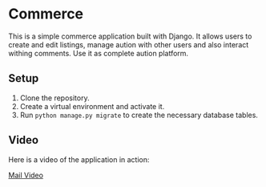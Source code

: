 # Commerce

This is a simple commerce application built with Django. It allows users to create
and edit listings, manage aution with other users and also interact withing comments. Use it as complete aution platform.

## Setup

1. Clone the repository.
2. Create a virtual environment and activate it.
3. Run `python manage.py migrate` to create the necessary database tables.

## Video

Here is a video of the application in action:

[Mail Video](https://youtu.be/o_444b4jwK4)
